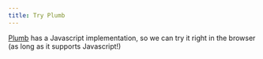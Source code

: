 ```yaml
---
title: Try Plumb
---
```

[Plumb](/plumb) has a Javascript implementation, so we can try it right in the browser (as long as it supports Javascript!)

<form id="plumb" action="#" />

<script type="text/javascript" src="/data/js-plumb/plumb.js"></script>
<script type="text/javascript">// <![CDATA[
  (function() {
    var container = document.getElementById('plumb');
    ['textarea', 'textarea', 'input'].forEach(function()
      con
    )jsbox, plumbbox, button;
    var jsbox     = document.createElement('textarea');
    var plumbbox  = document.createElement('textarea');
    var button    = document.createElement('input');
    button.setAttribute('type', 'submit');
    button.value = 'Run!';
    container.appendChild(jsbox);
    container.appendChild(document.createElement('br'));
    container.appendChild(plumbbox);
    container.appendChild(document.createElement('br'));
    container.appendChild(button);
  }());
// ]]></script>
